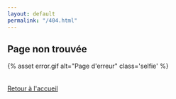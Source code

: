 ```yaml
---
layout: default
permalink: "/404.html"
---
```


<section class="lost-container">
  <h1>Page non trouvée</h1>
  <div class="link">
    {% asset error.gif alt="Page d'erreur" class='selfie' %}
  </div>
  <br />
  <br />
  <a href="/">Retour à l'accueil</a>
</section>

